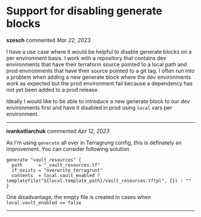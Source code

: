 # Support for disabling generate blocks

**szesch** commented *Mar 22, 2023*

I have a use case where it would be helpful to disable generate blocks on a per environment basis. I work with a repository that contains dev environments that have their terraform source pointed to a local path and prod environments that have their source pointed to a git tag. I often run into a problem when adding a new generate block where the dev environments work as expected but the prod environment fail because a dependency has not yet been added to a prod release.

Ideally I would like to be able to introduce a new generate block to our dev environments first and have it disabled in prod using `local` vars per environment.
<br />
***


**ivankatliarchuk** commented *Apr 12, 2023*

As I'm using `generate` all over in Terragrung config, this is definately an improvement.
You can consider following solution
```
generate "vault_resources" {
  path      = "_vault_resources.tf"
  if_exists = "overwrite_terragrunt"
  contents  = local.vault_enabled ? templatefile("${local.template_path}/vault_resources.tftpl", {}) : ""
}
```

One disadvantage, the empty file is created in cases when `local.vault_enabled == false` 
***

